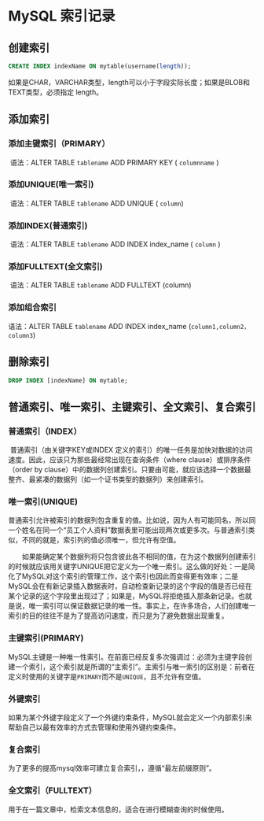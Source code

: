 # MySQL 索引记录

## 创建索引

```sql
CREATE INDEX indexName ON mytable(username(length)); 
```

如果是CHAR，VARCHAR类型，length可以小于字段实际长度；如果是BLOB和TEXT类型，必须指定 length。

## 添加索引

### 添加主键索引（PRIMARY）

​	语法：ALTER TABLE     `tablename`   ADD PRIMARY KEY (  `columnname`  )

### 添加UNIQUE(唯一索引)

​	语法：ALTER TABLE    `tablename`   ADD UNIQUE ( `column`)

### 添加INDEX(普通索引)

​	语法：ALTER TABLE        `tablename`    ADD INDEX index_name ( `column` ) 

### 添加FULLTEXT(全文索引)

​	语法：ALTER TABLE     `tablename`   ADD FULLTEXT (column)

### 添加组合索引

语法：ALTER TABLE `tablename` ADD INDEX index_name (`column1,column2，column3`)

## 删除索引

```sql
DROP INDEX [indexName] ON mytable; 
```

## 普通索引、唯一索引、主键索引、全文索引、复合索引

### 普通索引（INDEX）

​	普通索引（由关键字KEY或INDEX 定义的索引）的唯一任务是加快对数据的访问速度。因此，应该只为那些最经常出现在查询条件（where clause）或排序条件（order by clause）中的数据列创建索引。只要由可能，就应该选择一个数据最整齐、最紧凑的数据列（如一个证书类型的数据列）来创建索引。

### 唯一索引(UNIQUE)

​	普通索引允许被索引的数据列包含重复的值。比如说，因为人有可能同名，所以同一个姓名在同一个“员工个人资料”数据表里可能出现两次或更多次。与普通索引类似，不同的就是，索引列的值必须唯一，但允许有空值。

　　如果能确定某个数据列将只包含彼此各不相同的值，在为这个数据列创建索引的时候就应该用关键字UNIQUE把它定义为一个唯一索引。这么做的好处：一是简化了MySQL对这个索引的管理工作，这个索引也因此而变得更有效率；二是MySQL会在有新记录插入数据表时，自动检查新记录的这个字段的值是否已经在某个记录的这个字段里出现过了；如果是，MySQL将拒绝插入那条新记录。也就是说，唯一索引可以保证数据记录的唯一性。事实上，在许多场合，人们创建唯一索引的目的往往不是为了提高访问速度，而只是为了避免数据出现重复。

### 主键索引(PRIMARY)

​	MySQL主键是一种唯一性索引。在前面已经反复多次强调过：必须为主键字段创建一个索引，这个索引就是所谓的“主索引”。主索引与唯一索引的区别是：前者在定义时使用的关键字是`PRIMARY`而不是`UNIQUE`，且不允许有空值。

### 外键索引

​	如果为某个外键字段定义了一个外键约束条件，MySQL就会定义一个内部索引来帮助自己以最有效率的方式去管理和使用外键约束条件。

### 复合索引

为了更多的提高mysql效率可建立复合索引，，遵循“最左前缀原则”。

### 全文索引（FULLTEXT）

用于在一篇文章中，检索文本信息的，适合在进行模糊查询的时候使用。





